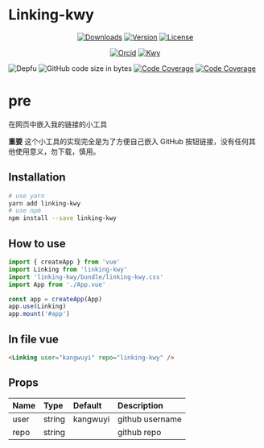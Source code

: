 # Linking-kwy

<p align="center">
  <a href="https://www.npmjs.com/package/linking-kwy"><img src="https://img.shields.io/npm/dm/linking-kwy.svg?sanitize=true" alt="Downloads"></a>
  <a href="https://www.npmjs.com/package/linking-kwy"><img src="https://img.shields.io/npm/v/linking-kwy.svg?sanitize=true" alt="Version"></a>
  <a href="https://www.npmjs.com/package/linking-kwy"><img src="https://img.shields.io/npm/l/linking-kwy.svg?sanitize=true" alt="License"></a>
</p>

<p align="center">
  <a href="https://orcid.org/0009-0009-0993-7629"><img src="https://img.shields.io/badge/iD-0009--0009--0993--7629-f5f5f5" alt="Orcid"></a>
  <a href="https://ko-fi.com/kwy"><img src="https://badgen.net/badge/icon/kofi?icon=kofi&label=kwy&color=F16061" alt="Kwy"></a>
</p>

<p align="center">

![Depfu](https://img.shields.io/depfu/kangwuyi/linking-kwy) ![GitHub code size in bytes](https://img.shields.io/github/languages/code-size/kangwuyi/linking-kwy) [![Code Coverage](https://img.shields.io/codecov/c/github/kangwuyi/linking-kwy)](https://codecov.io/github/kangwuyi/linking-kwy) [![Code Coverage](https://github.com/kangwuyi/linking-kwy/actions/workflows/node.js.yml/badge.svg)](https://github.com/kangwuyi/kangwuyi/linking-kwy)


</p>

# pre
在网页中嵌入我的链接的小工具

**重要** 这个小工具的实现完全是为了方便自己嵌入 GitHub 按钮链接，没有任何其他使用意义，勿下载，慎用。

## Installation

```bash
# use yarn
yarn add linking-kwy
# use npm
npm install --save linking-kwy
```

## How to use
```js
import { createApp } from 'vue'
import Linking from 'linking-kwy'
import 'linking-kwy/bundle/linking-kwy.css'
import App from './App.vue'

const app = createApp(App)
app.use(Linking)
app.mount('#app')
```

## In file vue
```html
<Linking user="kangwuyi" repo="linking-kwy" />
```

## Props

| Name | Type | Default | Description |
|:-----|:-----|:--------|:------------|
| user | string | kangwuyi | github username |
| repo | string | | github repo |
